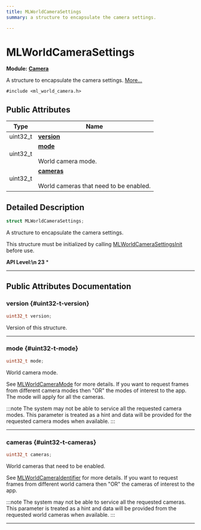```yaml
---
title: MLWorldCameraSettings
summary: a structure to encapsulate the camera settings. 

---
```


# MLWorldCameraSettings

**Module:** **[Camera](/api-ref/api/Modules/group___camera/group___camera.md)**



A structure to encapsulate the camera settings.  [More...](#detailed-description)


`#include <ml_world_camera.h>`

## Public Attributes

| Type           | Name           |
| -------------- | -------------- |
| uint32_t | **[version](/api-ref/api/Modules/group___camera/struct_m_l_world_camera_settings.md#uint32-t-version)**  |
| uint32_t | **[mode](/api-ref/api/Modules/group___camera/struct_m_l_world_camera_settings.md#uint32-t-mode)** <br></br>World camera mode.  |
| uint32_t | **[cameras](/api-ref/api/Modules/group___camera/struct_m_l_world_camera_settings.md#uint32-t-cameras)** <br></br>World cameras that need to be enabled.  |

## Detailed Description

```cpp
struct MLWorldCameraSettings;
```

A structure to encapsulate the camera settings. 

This structure must be initialized by calling [MLWorldCameraSettingsInit](/api-ref/api/Modules/group___camera/group___camera.md#void-mlworldcamerasettingsinit) before use.




**API Level:\n 23**
  * 




-----------
## Public Attributes Documentation

### version {#uint32-t-version}

```cpp
uint32_t version;
```


Version of this structure. 





-----------

### mode {#uint32-t-mode}

```cpp
uint32_t mode;
```

World camera mode. 

See [MLWorldCameraMode](/api-ref/api/Modules/group___camera/group___camera.md#enum-mlworldcameramode) for more details. If you want to request frames from different camera modes then "OR" the modes of interest to the app. The mode will apply for all the cameras.



:::note
The system may not be able to service all the requested camera modes. This parameter is treated as a hint and data will be provided for the requested camera modes when available. 
:::



-----------

### cameras {#uint32-t-cameras}

```cpp
uint32_t cameras;
```

World cameras that need to be enabled. 

See [MLWorldCameraIdentifier](/api-ref/api/Modules/group___camera/group___camera.md#enum-mlworldcameraidentifier) for more details. If you want to request frames from different world camera then "OR" the cameras of interest to the app.



:::note
The system may not be able to service all the requested cameras. This parameter is treated as a hint and data will be provided from the requested world cameras when available. 
:::



-----------

